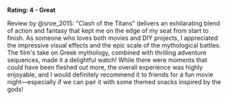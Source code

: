 **Rating: 4 - Great**

Review by @sroe_2015: "Clash of the Titans" delivers an exhilarating blend of action and fantasy that kept me on the edge of my seat from start to finish. As someone who loves both movies and DIY projects, I appreciated the impressive visual effects and the epic scale of the mythological battles. The film's take on Greek mythology, combined with thrilling adventure sequences, made it a delightful watch! While there were moments that could have been fleshed out more, the overall experience was highly enjoyable, and I would definitely recommend it to friends for a fun movie night—especially if we can pair it with some themed snacks inspired by the gods!